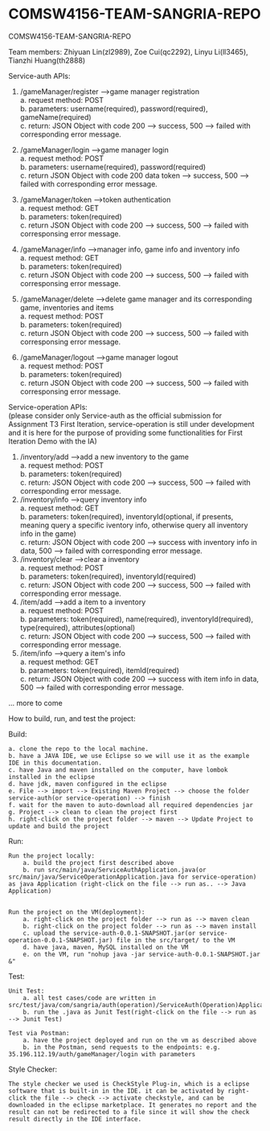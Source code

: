 # COMSW4156-TEAM-SANGRIA-REPO
COMSW4156-TEAM-SANGRIA-REPO

Team members: Zhiyuan Lin(zl2989), Zoe Cui(qc2292), Linyu Li(ll3465), Tianzhi Huang(th2888)

Service-auth APIs:

1. /gameManager/register	-->game manager registration  
	a. request method: POST  
	b. parameters: username(required), password(required), gameName(required)  
	c. return: JSON Object with code 200 --> success, 500 --> failed with corresponding error message.  

2. /gameManager/login		-->game manager login  
	a. request method: POST  
	b. parameters: username(required), password(required)  
	c. return JSON Object with code 200 data token --> success, 500 --> failed with corresponding error message.  

3. /gameManager/token		-->token authentication  
	a. request method: GET  
	b. parameters: token(required)  
	c. return JSON Object with code 200 --> success, 500 --> failed with corresponsing error message.  
	
4. /gameManager/info -->manager info, game info and inventory info  
	a. request method: GET  
	b. parameters: token(required)  
	c. return JSON Object with code 200 --> success, 500 --> failed with corresponsing error message.
	
5. /gameManager/delete -->delete game manager and its corresponding game, inventories and items  
	a. request method: POST  
	b. parameters: token(required)  
	c. return JSON Object with code 200 --> success, 500 --> failed with corresponsing error message.
	
6. /gameManager/logout -->game manager logout  
	a. request method: POST  
	b. parameters: token(required)  
	c. return JSON Object with code 200 --> success, 500 --> failed with corresponsing error message.  


Service-operation APIs:   
(please consider only Service-auth as the official submission for Assignment T3 First Iteration, service-operation is still under development and it is here for the purpose of providing some functionalities for First Iteration Demo with the IA)  

1. /inventory/add	-->add a new inventory to the game  
	a. request method: POST  
	b. parameters: token(required)  
	c. return: JSON Object with code 200 --> success, 500 --> failed with corresponding error message.   
2. /inventory/info	-->query inventory info  
	a. request method: GET  
	b. parameters: token(required), inventoryId(optional, if presents, meaning query a specific iventory info, otherwise query all inventory info in the game)  
	c. return: JSON Object with code 200 --> success with inventory info in data, 500 --> failed with corresponding error message. 
3. /inventory/clear	-->clear a inventory  
	a. request method: POST   
	b. parameters: token(required), inventoryId(required)  
	c. return: JSON Object with code 200 --> success, 500 --> failed with corresponding error message.   
4. /item/add	-->add a item to a inventory  
	a. request method: POST   
	b. parameters: token(required), name(required), inventoryId(required), type(required), attributes(optional)  
	c. return: JSON Object with code 200 --> success, 500 --> failed with corresponding error message.   
5. /item/info	-->query a item's info  
	a. request method: GET   
	b. parameters: token(required), itemId(required)  
	c. return: JSON Object with code 200 --> success with item info in data, 500 --> failed with corresponding error message.   

... more to come

How to build, run, and test the project:

Build:  

	a. clone the repo to the local machine.  
	b. have a JAVA IDE, we use Eclipse so we will use it as the example IDE in this documentation.  
	c. have Java and maven installed on the computer, have lombok installed in the eclipse  
	d. have jdk, maven configured in the eclipse  
	e. File --> import --> Existing Maven Project --> choose the folder service-auth(or service-operation) --> finish  
	f. wait for the maven to auto-download all required dependencies jar  
	g. Project --> clean to clean the project first  
	h. right-click on the project folder --> maven --> Update Project to update and build the project  

Run:  

  	Run the project locally:  
		a. build the project first described above  
		b. run src/main/java/ServiceAuthApplication.java(or src/main/java/ServiceOperationApplication.java for service-operation) as java Application (right-click on the file --> run as.. --> Java Application)  


	Run the project on the VM(deployment):  
		a. right-click on the project folder --> run as --> maven clean  
		b. right-click on the project folder --> run as --> maven install  
		c. upload the service-auth-0.0.1-SNAPSHOT.jar(or service-operation-0.0.1-SNAPSHOT.jar) file in the src/target/ to the VM  
		d. have java, maven, MySQL installed on the VM  
		e. on the VM, run "nohup java -jar service-auth-0.0.1-SNAPSHOT.jar &"  
		
Test:

	Unit Test:  
		a. all test cases/code are written in src/test/java/com/sangria/auth(operation)/ServiceAuth(Operation)ApplicationTests.java  
		b. run the .java as Junit Test(right-click on the file --> run as --> Junit Test)  
		
	Test via Postman:  
		a. have the project deployed and run on the vm as described above  
		b. in the Postman, send requests to the endpoints: e.g. 35.196.112.19/auth/gameManager/login with parameters  
		
Style Checker:  

	The style checker we used is CheckStyle Plug-in, which is a eclipse software that is built-in in the IDE. it can be activated by right-click the file --> check --> activate checkstyle, and can be downloaded in the eclipse marketplace. It generates no report and the result can not be redirected to a file since it will show the check result directly in the IDE interface.  

